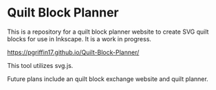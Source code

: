 # Quilt Block Planner

This is a repository for a quilt block planner website to create SVG quilt blocks for use in Inkscape. It is a work in progress.

https://pgriffin17.github.io/Quilt-Block-Planner/

This tool utilizes svg.js.

Future plans include an quilt block exchange website and quilt planner.
